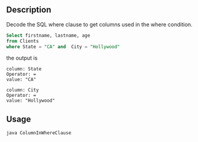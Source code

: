## Description
Decode the SQL where clause to get columns used in the where condition.

```sql
Select firstname, lastname, age 
from Clients 
where State = "CA" and  City = "Hollywood"
```

the output is
```
column: State
Operator: =
value: "CA"

column: City
Operator: =
value: "Hollywood"
```

## Usage
`java ColumnInWhereClause`


